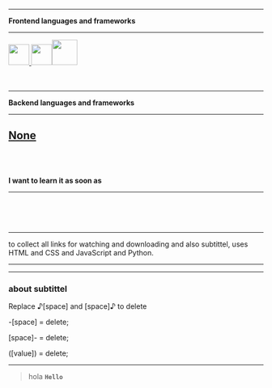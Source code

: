 ____
__Frontend languages and frameworks__
____
<a href="https://www.w3schools.com/"><img style="width: 41px;" src="https://cdn.iconscout.com/icon/free/png-512/html-2752158-2284975.png?f=avif&w=512"/> <img style="width: 41px;" src="https://cdn.iconscout.com/icon/free/png-512/css3-11-1175239.png?f=avif&w=512"/><img style="width: 50px;" src="https://cdn.iconscout.com/icon/free/png-512/javascript-2038874-1720087.png?f=avif&w=512"/> </a>
<br/>
<br/>
<br/>
____
__Backend languages and frameworks__
____
<a href="https://www.w3schools.com/"> None </a>
<br/>
<br/>
<br/>
----
__I want to learn it as soon as__
____
<a href="https://www.w3schools.com/"> </a>
<br/>
<br/>
<br/>
____
to collect all links for watching and downloading and also subtittel, uses HTML and CSS and JavaScript and Python. 

----




----
### about subtittel

Replace ♪[space] and [space]♪ to delete

-[space] = delete;

[space]- = delete;

([value]) = delete;

____

> hola
__`Hello`__
